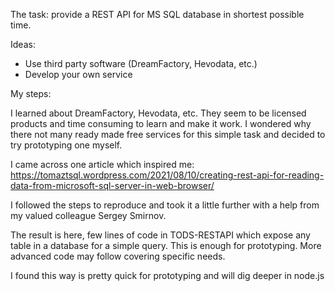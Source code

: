 The task:
provide a REST API for MS SQL database in shortest possible time.

Ideas:
- Use third party software (DreamFactory, Hevodata, etc.)
- Develop your own service

My steps:

I learned about DreamFactory, Hevodata, etc. They seem to be licensed products and time consuming to learn and make it work.
I wondered why there not many ready made free services for this simple task and decided to try prototyping one myself.

I came across one article which inspired me:
https://tomaztsql.wordpress.com/2021/08/10/creating-rest-api-for-reading-data-from-microsoft-sql-server-in-web-browser/

I followed the steps to reproduce and took it a little further with a help from my valued colleague Sergey Smirnov.

The result is here, few lines of code in TODS-RESTAPI which expose any table in a database for a simple query.
This is enough for prototyping. More advanced code may follow covering specific needs.

I found this way is pretty quick for prototyping and will dig deeper in node.js